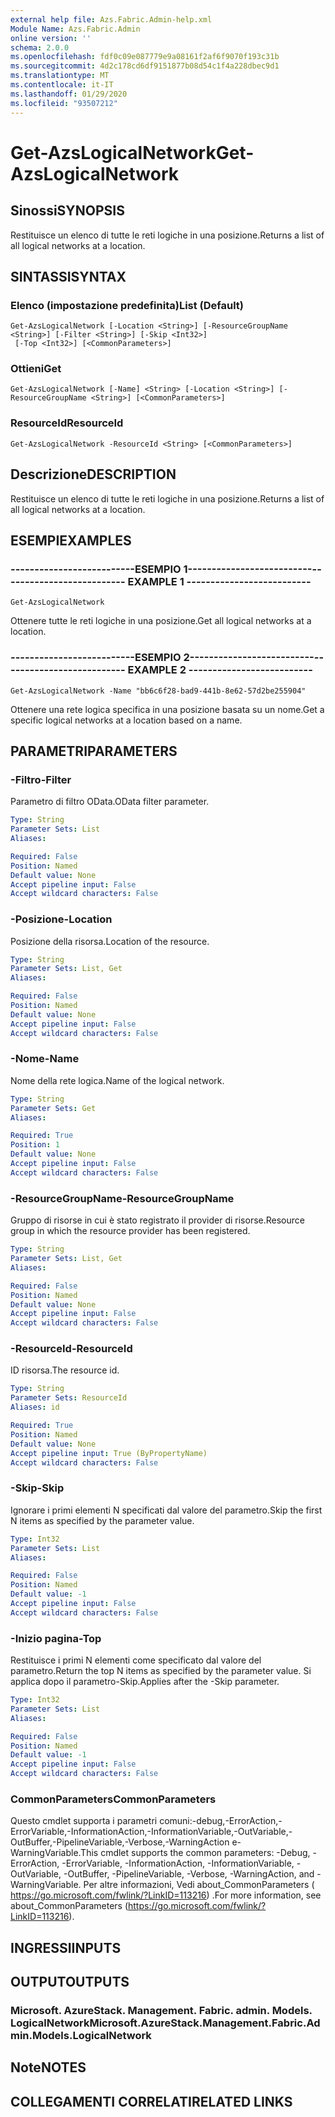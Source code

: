 ```yaml
---
external help file: Azs.Fabric.Admin-help.xml
Module Name: Azs.Fabric.Admin
online version: ''
schema: 2.0.0
ms.openlocfilehash: fdf0c09e087779e9a08161f2af6f9070f193c31b
ms.sourcegitcommit: 4d2c178cd6df9151877b08d54c1f4a228dbec9d1
ms.translationtype: MT
ms.contentlocale: it-IT
ms.lasthandoff: 01/29/2020
ms.locfileid: "93507212"
---
```

# <span data-ttu-id="ab090-101">Get-AzsLogicalNetwork</span><span class="sxs-lookup"><span data-stu-id="ab090-101">Get-AzsLogicalNetwork</span></span>

## <span data-ttu-id="ab090-102">Sinossi</span><span class="sxs-lookup"><span data-stu-id="ab090-102">SYNOPSIS</span></span>
<span data-ttu-id="ab090-103">Restituisce un elenco di tutte le reti logiche in una posizione.</span><span class="sxs-lookup"><span data-stu-id="ab090-103">Returns a list of all logical networks at a location.</span></span>

## <span data-ttu-id="ab090-104">SINTASSI</span><span class="sxs-lookup"><span data-stu-id="ab090-104">SYNTAX</span></span>

### <span data-ttu-id="ab090-105">Elenco (impostazione predefinita)</span><span class="sxs-lookup"><span data-stu-id="ab090-105">List (Default)</span></span>
```
Get-AzsLogicalNetwork [-Location <String>] [-ResourceGroupName <String>] [-Filter <String>] [-Skip <Int32>]
 [-Top <Int32>] [<CommonParameters>]
```

### <span data-ttu-id="ab090-106">Ottieni</span><span class="sxs-lookup"><span data-stu-id="ab090-106">Get</span></span>
```
Get-AzsLogicalNetwork [-Name] <String> [-Location <String>] [-ResourceGroupName <String>] [<CommonParameters>]
```

### <span data-ttu-id="ab090-107">ResourceId</span><span class="sxs-lookup"><span data-stu-id="ab090-107">ResourceId</span></span>
```
Get-AzsLogicalNetwork -ResourceId <String> [<CommonParameters>]
```

## <span data-ttu-id="ab090-108">Descrizione</span><span class="sxs-lookup"><span data-stu-id="ab090-108">DESCRIPTION</span></span>
<span data-ttu-id="ab090-109">Restituisce un elenco di tutte le reti logiche in una posizione.</span><span class="sxs-lookup"><span data-stu-id="ab090-109">Returns a list of all logical networks at a location.</span></span>

## <span data-ttu-id="ab090-110">ESEMPI</span><span class="sxs-lookup"><span data-stu-id="ab090-110">EXAMPLES</span></span>

### <span data-ttu-id="ab090-111">--------------------------ESEMPIO 1--------------------------</span><span class="sxs-lookup"><span data-stu-id="ab090-111">-------------------------- EXAMPLE 1 --------------------------</span></span>
```
Get-AzsLogicalNetwork
```

<span data-ttu-id="ab090-112">Ottenere tutte le reti logiche in una posizione.</span><span class="sxs-lookup"><span data-stu-id="ab090-112">Get all logical networks at a location.</span></span>

### <span data-ttu-id="ab090-113">--------------------------ESEMPIO 2--------------------------</span><span class="sxs-lookup"><span data-stu-id="ab090-113">-------------------------- EXAMPLE 2 --------------------------</span></span>
```
Get-AzsLogicalNetwork -Name "bb6c6f28-bad9-441b-8e62-57d2be255904"
```

<span data-ttu-id="ab090-114">Ottenere una rete logica specifica in una posizione basata su un nome.</span><span class="sxs-lookup"><span data-stu-id="ab090-114">Get a specific logical networks at a location based on a name.</span></span>

## <span data-ttu-id="ab090-115">PARAMETRI</span><span class="sxs-lookup"><span data-stu-id="ab090-115">PARAMETERS</span></span>

### <span data-ttu-id="ab090-116">-Filtro</span><span class="sxs-lookup"><span data-stu-id="ab090-116">-Filter</span></span>
<span data-ttu-id="ab090-117">Parametro di filtro OData.</span><span class="sxs-lookup"><span data-stu-id="ab090-117">OData filter parameter.</span></span>

```yaml
Type: String
Parameter Sets: List
Aliases: 

Required: False
Position: Named
Default value: None
Accept pipeline input: False
Accept wildcard characters: False
```

### <span data-ttu-id="ab090-118">-Posizione</span><span class="sxs-lookup"><span data-stu-id="ab090-118">-Location</span></span>
<span data-ttu-id="ab090-119">Posizione della risorsa.</span><span class="sxs-lookup"><span data-stu-id="ab090-119">Location of the resource.</span></span>

```yaml
Type: String
Parameter Sets: List, Get
Aliases: 

Required: False
Position: Named
Default value: None
Accept pipeline input: False
Accept wildcard characters: False
```

### <span data-ttu-id="ab090-120">-Nome</span><span class="sxs-lookup"><span data-stu-id="ab090-120">-Name</span></span>
<span data-ttu-id="ab090-121">Nome della rete logica.</span><span class="sxs-lookup"><span data-stu-id="ab090-121">Name of the logical network.</span></span>

```yaml
Type: String
Parameter Sets: Get
Aliases: 

Required: True
Position: 1
Default value: None
Accept pipeline input: False
Accept wildcard characters: False
```

### <span data-ttu-id="ab090-122">-ResourceGroupName</span><span class="sxs-lookup"><span data-stu-id="ab090-122">-ResourceGroupName</span></span>
<span data-ttu-id="ab090-123">Gruppo di risorse in cui è stato registrato il provider di risorse.</span><span class="sxs-lookup"><span data-stu-id="ab090-123">Resource group in which the resource provider has been registered.</span></span>

```yaml
Type: String
Parameter Sets: List, Get
Aliases: 

Required: False
Position: Named
Default value: None
Accept pipeline input: False
Accept wildcard characters: False
```

### <span data-ttu-id="ab090-124">-ResourceId</span><span class="sxs-lookup"><span data-stu-id="ab090-124">-ResourceId</span></span>
<span data-ttu-id="ab090-125">ID risorsa.</span><span class="sxs-lookup"><span data-stu-id="ab090-125">The resource id.</span></span>

```yaml
Type: String
Parameter Sets: ResourceId
Aliases: id

Required: True
Position: Named
Default value: None
Accept pipeline input: True (ByPropertyName)
Accept wildcard characters: False
```

### <span data-ttu-id="ab090-126">-Skip</span><span class="sxs-lookup"><span data-stu-id="ab090-126">-Skip</span></span>
<span data-ttu-id="ab090-127">Ignorare i primi elementi N specificati dal valore del parametro.</span><span class="sxs-lookup"><span data-stu-id="ab090-127">Skip the first N items as specified by the parameter value.</span></span>

```yaml
Type: Int32
Parameter Sets: List
Aliases: 

Required: False
Position: Named
Default value: -1
Accept pipeline input: False
Accept wildcard characters: False
```

### <span data-ttu-id="ab090-128">-Inizio pagina</span><span class="sxs-lookup"><span data-stu-id="ab090-128">-Top</span></span>
<span data-ttu-id="ab090-129">Restituisce i primi N elementi come specificato dal valore del parametro.</span><span class="sxs-lookup"><span data-stu-id="ab090-129">Return the top N items as specified by the parameter value.</span></span>
<span data-ttu-id="ab090-130">Si applica dopo il parametro-Skip.</span><span class="sxs-lookup"><span data-stu-id="ab090-130">Applies after the -Skip parameter.</span></span>

```yaml
Type: Int32
Parameter Sets: List
Aliases: 

Required: False
Position: Named
Default value: -1
Accept pipeline input: False
Accept wildcard characters: False
```

### <span data-ttu-id="ab090-131">CommonParameters</span><span class="sxs-lookup"><span data-stu-id="ab090-131">CommonParameters</span></span>
<span data-ttu-id="ab090-132">Questo cmdlet supporta i parametri comuni:-debug,-ErrorAction,-ErrorVariable,-InformationAction,-InformationVariable,-OutVariable,-OutBuffer,-PipelineVariable,-Verbose,-WarningAction e-WarningVariable.</span><span class="sxs-lookup"><span data-stu-id="ab090-132">This cmdlet supports the common parameters: -Debug, -ErrorAction, -ErrorVariable, -InformationAction, -InformationVariable, -OutVariable, -OutBuffer, -PipelineVariable, -Verbose, -WarningAction, and -WarningVariable.</span></span> <span data-ttu-id="ab090-133">Per altre informazioni, Vedi about_CommonParameters ( https://go.microsoft.com/fwlink/?LinkID=113216) .</span><span class="sxs-lookup"><span data-stu-id="ab090-133">For more information, see about_CommonParameters (https://go.microsoft.com/fwlink/?LinkID=113216).</span></span>

## <span data-ttu-id="ab090-134">INGRESSI</span><span class="sxs-lookup"><span data-stu-id="ab090-134">INPUTS</span></span>

## <span data-ttu-id="ab090-135">OUTPUT</span><span class="sxs-lookup"><span data-stu-id="ab090-135">OUTPUTS</span></span>

### <span data-ttu-id="ab090-136">Microsoft. AzureStack. Management. Fabric. admin. Models. LogicalNetwork</span><span class="sxs-lookup"><span data-stu-id="ab090-136">Microsoft.AzureStack.Management.Fabric.Admin.Models.LogicalNetwork</span></span>

## <span data-ttu-id="ab090-137">Note</span><span class="sxs-lookup"><span data-stu-id="ab090-137">NOTES</span></span>

## <span data-ttu-id="ab090-138">COLLEGAMENTI CORRELATI</span><span class="sxs-lookup"><span data-stu-id="ab090-138">RELATED LINKS</span></span>

